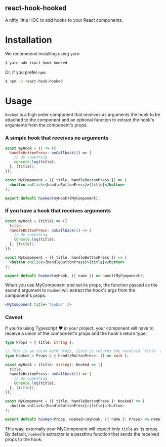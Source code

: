 react-hook-hooked
---

A nifty little HOC to add hooks to your React components.

# Installation

We recommend installing using `yarn`:
```sh
$ yarn add react-hook-hooked
```

Or, if you prefer `npm`:
```sh
$ npm -S react-hook-hooked
```

# Usage

`hooked` is a high order component that receives as arguments the hook to be attached to the
component and an optional function to extract the hook's arguments from the component's props.

### A simple hook that receives no arguments

```jsx
const myHook = () => ({
  handleButtonPress: onCallback(() => {
    // do something
    console.log(title);
  }, [title]),
});

const MyComponent = ({ title, handleButtonPress }) => (
  <button onClick={handleButtonPress}>{title}</button>
);

export default hooked(myHook)(MyComponent);
```

### If you have a hook that receives arguments

```jsx
const myHook = (title) => ({
  title,
  handleButtonPress: onCallback(() => {
    // do something
    console.log(title);
  }, [title]),
});

const MyComponent = ({ title, handleButtonPress }) => (
  <button onClick={handleButtonPress}>{title}</button>
);

export default hooked(myHook, ({ name }) => name)(MyComponent);
```

When you use MyComponent and set its props, the function passed as the second argument to `hooked`
will extract the hook's args from the component's props:

```jsx
<MyComponent title='foobar' />
```

### Caveat

If you're using Typescript ❤️ in your project, your component will have to receive a union of the
component's props and the hook's return type:

```ts
type Props = { title: string };

// This is an union with Props, since it returns the received `title` as an attribute
type Hooked = Props & { handleButtonPress: () => void };

const myHook = (title: string): Hooked => ({
  title,
  handleButtonPress: onCallback(() => {
    // do something
    console.log(title);
  }, [title]),
});

const MyComponent = ({ title, handleButtonPress }: Hooked) => (
  <button onClick={handleButtonPress}>{title}</button>
);

export default hooked<Props, Hooked>(myHook, ({ name }: Props) => name)(MyComponent);
```

This way, externally your MyComponent will expect only `title` as its props. By default, `hooked`'s
extractor is a passthru function that sends the received props to the hook.
